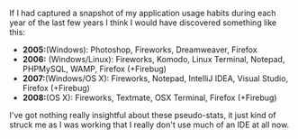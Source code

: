 If I had captured a snapshot of my application usage habits during each year of
the last few years I think I would have discovered something like this:

-   **2005:**(Windows): Photoshop, Fireworks, Dreamweaver, Firefox
-   **2006:** (Windows/Linux): Fireworks, Komodo, Linux Terminal, Notepad,
    PHPMySQL, WAMP, Firefox (+Firebug)
-   **2007:**(Windows/OS X): Fireworks, Notepad, IntelliJ IDEA, Visual Studio,
    Firefox (+Firebug)
-   **2008:**(OS X): Fireworks, Textmate, OSX Terminal, Firefox (+Firebug)

I've got nothing really insightful about these pseudo-stats, it just kind of
struck me as I was working that I really don't use much of an IDE at all now.
